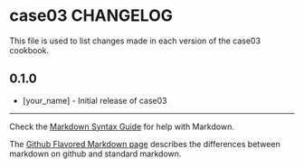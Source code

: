 case03 CHANGELOG
================

This file is used to list changes made in each version of the case03 cookbook.

0.1.0
-----
- [your_name] - Initial release of case03

- - -
Check the [Markdown Syntax Guide](http://daringfireball.net/projects/markdown/syntax) for help with Markdown.

The [Github Flavored Markdown page](http://github.github.com/github-flavored-markdown/) describes the differences between markdown on github and standard markdown.
